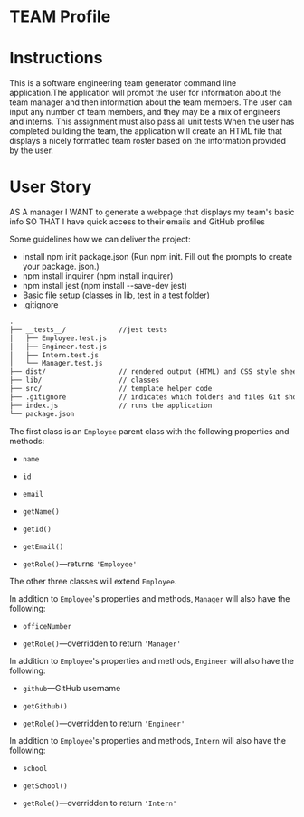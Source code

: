 # TEAM Profile
 
# Instructions
This is a software engineering team generator command line application.The application will prompt the user for information about the team manager and then information about the team members. The user can input any number of team members, and they may be a mix of engineers and interns. This assignment must also pass all unit tests.When the user has completed building the team, the application will create an HTML file that displays a nicely formatted team roster based on the information provided by the user.
 # User Story
 
AS A manager
I WANT to generate a webpage that displays my team's basic info
SO THAT I have quick access to their emails and GitHub profiles

Some guidelines how we can deliver the project:

* install npm init package.json (Run npm init.
Fill out the prompts to create your package. json.)
* npm install inquirer (npm install inquirer) 
*  npm install jest (npm install --save-dev jest)
*  Basic file setup (classes in lib, test in a test folder)
*  .gitignore 
  

```md
.
├── __tests__/             //jest tests
│   ├── Employee.test.js
│   ├── Engineer.test.js
│   ├── Intern.test.js
│   └── Manager.test.js
├── dist/                  // rendered output (HTML) and CSS style sheet      
├── lib/                   // classes
├── src/                   // template helper code 
├── .gitignore             // indicates which folders and files Git should ignore
├── index.js               // runs the application
└── package.json           
```


The first class is an `Employee` parent class with the following properties and methods:

* `name`

* `id`

* `email`

* `getName()`

* `getId()`

* `getEmail()`

* `getRole()`&mdash;returns `'Employee'`

The other three classes will extend `Employee`.

In addition to `Employee`'s properties and methods, `Manager` will also have the following:

* `officeNumber`

* `getRole()`&mdash;overridden to return `'Manager'`

In addition to `Employee`'s properties and methods, `Engineer` will also have the following:

* `github`&mdash;GitHub username

* `getGithub()`

* `getRole()`&mdash;overridden to return `'Engineer'`

In addition to `Employee`'s properties and methods, `Intern` will also have the following:

* `school`

* `getSchool()`

* `getRole()`&mdash;overridden to return `'Intern'`
